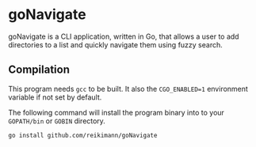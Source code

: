 # goNavigate

goNavigate is a CLI application, written in Go, that allows a user to add
directories to a list and quickly navigate them using fuzzy search.

## Compilation
This program needs `gcc` to be built. It also the `CGO_ENABLED=1` environment variable if not set by default.

The following command will install the program binary into to your `GOPATH/bin` or `GOBIN` directory.
```sh
go install github.com/reikimann/goNavigate
```
